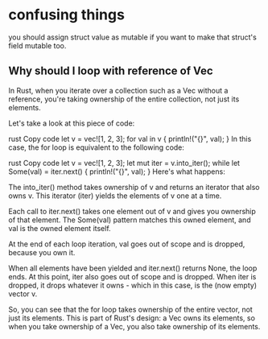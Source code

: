 # confusing things

you should assign struct value as mutable if you want to make that struct's field mutable too.


## Why should I loop with reference of Vec<T>
In Rust, when you iterate over a collection such as a Vec<T> without a reference, you're taking ownership of the entire collection, not just its elements.

Let's take a look at this piece of code:

rust
Copy code
let v = vec![1, 2, 3];
for val in v {
println!("{}", val);
}
In this case, the for loop is equivalent to the following code:

rust
Copy code
let v = vec![1, 2, 3];
let mut iter = v.into_iter();
while let Some(val) = iter.next() {
println!("{}", val);
}
Here's what happens:

The into_iter() method takes ownership of v and returns an iterator that also owns v. This iterator (iter) yields the elements of v one at a time.

Each call to iter.next() takes one element out of v and gives you ownership of that element. The Some(val) pattern matches this owned element, and val is the owned element itself.

At the end of each loop iteration, val goes out of scope and is dropped, because you own it.

When all elements have been yielded and iter.next() returns None, the loop ends. At this point, iter also goes out of scope and is dropped. When iter is dropped, it drops whatever it owns - which in this case, is the (now empty) vector v.

So, you can see that the for loop takes ownership of the entire vector, not just its elements. This is part of Rust's design: a Vec<T> owns its elements, so when you take ownership of a Vec<T>, you also take ownership of its elements.
